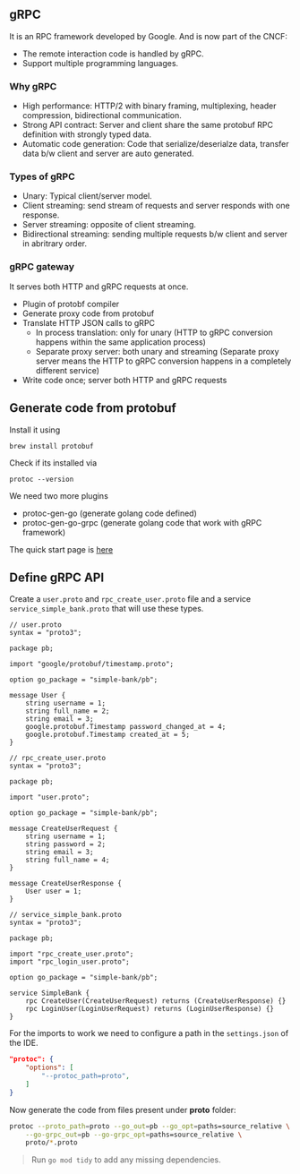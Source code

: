 ## gRPC

It is an RPC framework developed by Google. And is now part of the CNCF:
- The remote interaction code is handled by gRPC.
- Support multiple programming languages.

### Why gRPC
- High performance: HTTP/2 with binary framing, multiplexing, header compression, bidirectional communication.
- Strong API contract: Server and client share the same protobuf RPC definition with strongly typed data.
- Automatic code generation: Code that serialize/deserialze data, transfer data b/w client and server are auto generated.

### Types of gRPC
- Unary: Typical client/server model.
- Client streaming: send stream of requests and server responds with one response.
- Server streaming: opposite of client streaming.
- Bidirectional streaming: sending multiple requests b/w client and server in abritrary order.

### gRPC gateway

It serves both HTTP and gRPC requests at once.
- Plugin of protobf compiler
- Generate proxy code from protobuf
- Translate HTTP JSON calls to gRPC
    - In process translation: only for unary (HTTP to gRPC conversion happens within the same application process)
    - Separate proxy server: both unary and streaming (Separate proxy server means the HTTP to gRPC conversion happens in a completely different service)
- Write code once; server both HTTP and gRPC requests


## Generate code from protobuf

Install it using

```
brew install protobuf
```

Check if its installed via

```
protoc --version
```

We need two more plugins
- protoc-gen-go (generate golang code defined)
- protoc-gen-go-grpc (generate golang code that work with gRPC framework)

The quick start page is [here](https://grpc.io/docs/languages/go/quickstart/)

## Define gRPC API

Create a `user.proto` and `rpc_create_user.proto` file and a service `service_simple_bank.proto` that will use these types.

```proto3
// user.proto
syntax = "proto3";

package pb;

import "google/protobuf/timestamp.proto";

option go_package = "simple-bank/pb";

message User {
    string username = 1;
    string full_name = 2;
    string email = 3;
    google.protobuf.Timestamp password_changed_at = 4;
    google.protobuf.Timestamp created_at = 5;
}

// rpc_create_user.proto
syntax = "proto3";

package pb;

import "user.proto";

option go_package = "simple-bank/pb";

message CreateUserRequest {
    string username = 1;
    string password = 2;
    string email = 3;
    string full_name = 4;
}

message CreateUserResponse {
    User user = 1;
}

// service_simple_bank.proto
syntax = "proto3";

package pb;

import "rpc_create_user.proto";
import "rpc_login_user.proto";

option go_package = "simple-bank/pb";

service SimpleBank {
    rpc CreateUser(CreateUserRequest) returns (CreateUserResponse) {}
    rpc LoginUser(LoginUserRequest) returns (LoginUserResponse) {}
}
```

For the imports to work we need to configure a path in the `settings.json` of the IDE.

```json
"protoc": {
    "options": [
        "--protoc_path=proto",
    ]
}
```

Now generate the code from files present under **proto** folder:

```bash
protoc --proto_path=proto --go_out=pb --go_opt=paths=source_relative \
    --go-grpc_out=pb --go-grpc_opt=paths=source_relative \
    proto/*.proto
```

> Run `go mod tidy` to add any missing dependencies.

